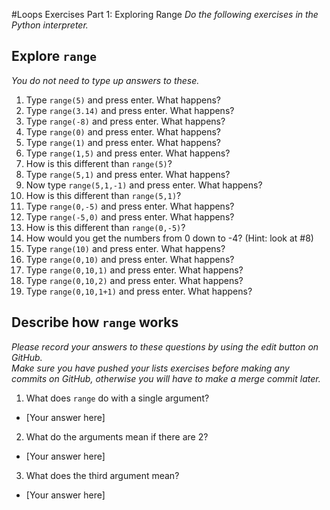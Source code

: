 #Loops Exercises Part 1: Exploring Range
*Do the following exercises in the Python interpreter.*

## Explore `range`
*You do not need to type up answers to these.*

1. Type `range(5)` and press enter. What happens? 
2. Type `range(3.14)` and press enter. What happens? 
3. Type `range(-8)` and press enter. What happens? 
4. Type `range(0)` and press enter. What happens?
5. Type `range(1)` and press enter. What happens? 
6. Type `range(1,5)` and press enter. What happens?
  1. How is this different than `range(5)`?
7. Type ``range(5,1)`` and press enter. What happens?
8. Now type `range(5,1,-1)` and press enter. What happens?
  1. How is this different than `range(5,1)`?
9. Type `range(0,-5)` and press enter. What happens?
10. Type `range(-5,0)` and press enter. What happens?
  1. How is this different than `range(0,-5)`?
  2. How would you get the numbers from 0 down to -4? (Hint: look at #8)
11. Type `range(10)` and press enter. What happens?
12. Type `range(0,10)` and press enter. What happens?
13. Type `range(0,10,1)` and press enter. What happens?
14. Type `range(0,10,2)` and press enter. What happens?
15. Type `range(0,10,1+1)` and press enter. What happens?

## Describe how `range` works
*Please record your answers to these questions by using the edit button on GitHub.  
Make sure you have pushed your lists exercises before making any commits on GitHub, otherwise you will have to make a merge commit later.*

1. What does `range` do with a single argument?
  * [Your answer here]
2. What do the arguments mean if there are 2?
  * [Your answer here]
3. What does the third argument mean?
  * [Your answer here]
